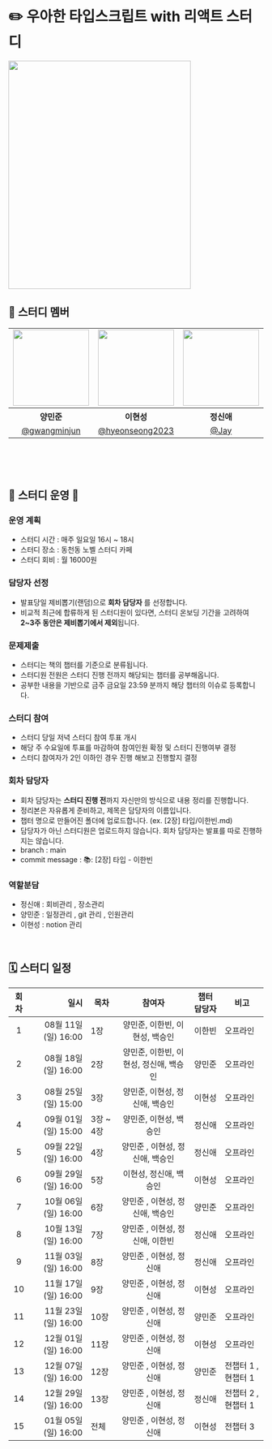 # ✏️ 우아한 타입스크립트 with 리액트 스터디 

<img src="https://contents.kyobobook.co.kr/sih/fit-in/458x0/pdt/9791169211567.jpg" width="360" height="450">

<br> 

## 👶 스터디 멤버
<table>
<tbody>

<tr>
<td align="center"><img src="https://github.com/Clt689/ModernJS_Deepdive/assets/115773895/283a3aa0-9107-4e49-935b-ae1c06ba4e5e" width="150" /></td>
<td align="center"><img src="https://github.com/Clt689/ModernJS_Deepdive/assets/122369935/67a159cc-ce9b-4a1a-b2b7-9e56a886b096" width="150" /></td>
<td align="center"><img src="https://github.com/Clt689/ModernJS_Deepdive/assets/115773895/1f9ea4e9-61dd-4d17-b339-4a2e0dc75f70" width="150" /></td>
<!-- <td align="center"><img src="https://github.com/Clt689/ModernJS_Deepdive/assets/115773895/cb61a4ec-4823-42c0-a311-37d8e9dfce6f" width="150" /></td> -->
<!-- <td align="center"><img src="https://avatars.githubusercontent.com/u/70461991?v=4" width="150" /></td>   -->
</tr>
<tr>
<th align="center">양민준</th>
<th align="center">이현성</th>
<th align="center">정신애</th>
<!-- <th align="center">이한빈</th> -->
<!-- <th align="center">백승인</th> -->
</tr>
<tr>
<td align="center" width="170"><a href="https://github.com/gwangminjun">@gwangminjun</a></td>
<td align="center" width="170"><a href="https://github.com/hyeonseong2023">@hyeonseong2023</a></td>
<td align="center" width="170"><a href="https://github.com/fe-Jay">@Jay</a></td>
<!-- <td align="center" width="170"><a href="https://github.com/Clt689">@Clt689</a></td> -->
<!-- <td align="center" width="170"><a href="https://github.com/BaekWeb">@BaekWeb</a></td> -->
</tr>
</tbody>
</table>
<br>

<br>
<br>

## 📣 스터디 운영 📣

<div align="left">  

### 운영 계획
- 스터디 시간 : 매주 일요일 16시 ~ 18시
- 스터디 장소 : 동천동 노벨 스터디 카페
- 스터디 회비 : 월 16000원
  
### 담당자 선정
- 발표당일 제비뽑기(랜덤)으로 **회차 담당자** 를 선정합니다.
- 비교적 최근에 합류하게 된 스터디원이 있다면, 스터디 온보딩 기간을 고려하여 **2~3주 동안은 제비뽑기에서 제외**됩니다.
  
### 문제제출
- 스터디는 책의 챕터를 기준으로 분류됩니다.
- 스터디원 전원은 스터디 진행 전까지 해당되는 챕터를 공부해옵니다. 
- 공부한 내용을 기반으로 금주 금요일 23:59 분까지 해당 챕터의 이슈로 등록합니다.

### 스터디 참여
- 스터디 당일 저녁 스터디 참여 투표 개시
- 해당 주 수요일에 투표를 마감하여 참여인원 확정 및 스터디 진행여부 결정
- 스터디 참여자가 2인 이하인 경우 진행 해보고 진행할지 결정

### 회차 담당자
- 회차 담당자는 **스터디 진행 전**까지 자신만의 방식으로 내용 정리를 진행합니다.
- 정리본은 자유롭게 준비하고, 제목은 담당자의 이름입니다.
- 챕터 명으로 만들어진 폴더에 업로드합니다. (ex. [2장] 타입/이한빈.md)
- 담당자가 아닌 스터디원은 업로드하지 않습니다. 회차 담당자는 발표를 따로 진행하지는 않습니다.
- branch : main
- commit message : 📚: [2장] 타입 - 이한빈

### 역할분담
- 정신애 : 회비관리 , 장소관리
- 양민준 : 일정관리 , git 관리 , 인원관리
- 이현성 : notion 관리

</div>
<br />

## 🗓 스터디 일정

| 회차 | 일시                | 목차                | 참여자               | 챕터 담당자           | 비고                       |
| :--: |------------------:|-------------------|:-----------------:|:-------------:|--------------------------|
| 1    | 08월 11일 (일) 16:00  | 1장 | 양민준, 이한빈, 이현성, 백승인 | 이한빈 | 오프라인 |
| 2    | 08월 18일 (일) 16:00  | 2장 | 양민준, 이한빈, 이현성, 정신애, 백승인 | 양민준 | 오프라인 |
| 3    | 08월 25일 (일) 15:00  | 3장 | 양민준, 이현성, 정신애, 백승인 | 이현성 | 오프라인 |
| 4    | 09월 01일 (일) 15:00  | 3장 ~ 4장 | 양민준, 이현성, 백승인  | 정신애 | 오프라인 |
| 5    | 09월 22일 (일) 16:00  | 4장 | 양민준 , 이현성, 정신애, 백승인  | 정신애 | 오프라인 |
| 6    | 09월 29일 (일) 16:00  | 5장 | 이현성, 정신애, 백승인  | 이현성 | 오프라인 |
| 7    | 10월 06일 (일) 16:00  | 6장 | 양민준 , 이현성, 정신애, 백승인  | 양민준 | 오프라인 |
| 8    | 10월 13일 (일) 16:00  | 7장 | 양민준 , 이현성, 정신애, 이한빈  | 정신애 | 오프라인 |
| 9    | 11월 03일 (일) 16:00  | 8장 | 양민준 , 이현성, 정신애  | 정신애 | 오프라인 |
| 10    | 11월 17일 (일) 16:00  | 9장 | 양민준 , 이현성, 정신애  | 이현성 | 오프라인 |
| 11    | 11월 23일 (일) 16:00  | 10장 | 양민준 , 이현성, 정신애  | 양민준 | 오프라인 |
| 12    | 12월 01일 (일) 16:00  | 11장 | 양민준 , 이현성, 정신애  | 이현성 | 오프라인 |
| 13    | 12월 07일 (일) 16:00  | 12장 | 양민준 , 이현성, 정신애  | 양민준 | 전챕터 1 , 현챕터 1 | 
| 14    | 12월 29일 (일) 16:00  | 13장 | 양민준 , 이현성, 정신애  | 정신애 | 전챕터 2 , 현챕터 1 | 
| 15    | 01월 05일 (일) 16:00  | 전체 | 양민준 , 이현성, 정신애  | 이현성 | 전챕터 3 | 

